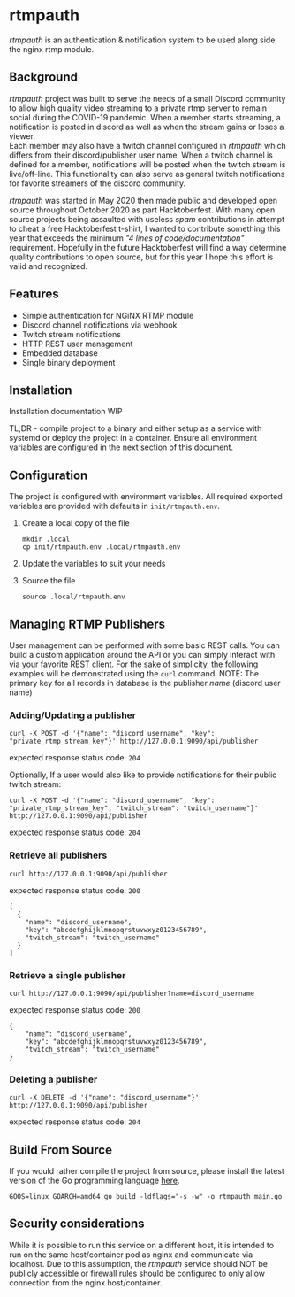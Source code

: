 rtmpauth
========
_rtmpauth_ is an authentication & notification system to be used along side the nginx rtmp module.

## Background
_rtmpauth_ project was built to serve the needs of a small Discord community to allow high quality video streaming to a private rtmp server to remain social during the COVID-19 pandemic. When a member starts streaming, a notification is posted in discord as well as when the stream gains or loses a viewer.  
Each member may also have a twitch channel configured in _rtmpauth_ which differs from their discord/publisher user name. When a twitch channel is defined for a member, notifications will be posted when the twitch stream is live/off-line. This functionality can also serve as general twitch notifications for favorite streamers of the discord community.

_rtmpauth_ was started in May 2020 then made public and developed open source throughout October 2020 as part Hacktoberfest. With many open source projects being assaulted with useless _spam_ contributions in attempt to cheat a free Hacktoberfest t-shirt, I wanted to contribute something this year that exceeds the minimum _"4 lines of code/documentation"_ requirement. Hopefully in the future Hacktoberfest will find a way determine quality contributions to open source, but for this year I hope this effort is valid and recognized.

## Features
- Simple authentication for NGiNX RTMP module
- Discord channel notifications via webhook
- Twitch stream notifications
- HTTP REST user management
- Embedded database
- Single binary deployment

## Installation
Installation documentation WIP

TL;DR - compile project to a binary and either setup as a service with systemd or deploy the project in a container. Ensure all environment variables are configured in the next section of this document.

## Configuration
The project is configured with environment variables. All required exported variables are provided with defaults in `init/rtmpauth.env`.

1. Create a local copy of the file
    ```
    mkdir .local
    cp init/rtmpauth.env .local/rtmpauth.env
    ```
2. Update the variables to suit your needs

3. Source the file
    ```
    source .local/rtmpauth.env
    ```

## Managing RTMP Publishers
User management can be performed with some basic REST calls. You can build a custom application around the API or you can simply interact with via your favorite REST client. For the sake of simplicity, the following examples will be demonstrated using the `curl` command.
NOTE: The primary key for all records in database is the publisher _name_ (discord user name)

### Adding/Updating a publisher
```
curl -X POST -d '{"name": "discord_username", "key": "private_rtmp_stream_key"}' http://127.0.0.1:9090/api/publisher
```
expected response status code: `204`

Optionally, If a user would also like to provide notifications for their public twitch stream:
```
curl -X POST -d '{"name": "discord_username", "key": "private_rtmp_stream_key", "twitch_stream": "twitch_username"}' http://127.0.0.1:9090/api/publisher
```
expected response status code: `204`

### Retrieve all publishers
```
curl http://127.0.0.1:9090/api/publisher
```

expected response status code: `200`
```
[
  {
    "name": "discord_username",
    "key": "abcdefghijklmnopqrstuvwxyz0123456789",
    "twitch_stream": "twitch_username"
  }
]
```

### Retrieve a single publisher
```
curl http://127.0.0.1:9090/api/publisher?name=discord_username
```

expected response status code: `200`
```
{
    "name": "discord_username",
    "key": "abcdefghijklmnopqrstuvwxyz0123456789",
    "twitch_stream": "twitch_username"
}
```

### Deleting a publisher
```
curl -X DELETE -d '{"name": "discord_username"}' http://127.0.0.1:9090/api/publisher
```

expected response status code: `204`

## Build From Source
If you would rather compile the project from source, please install the latest version of the Go programming language  [here](https://golang.org/dl/).
```
GOOS=linux GOARCH=amd64 go build -ldflags="-s -w" -o rtmpauth main.go
```

## Security considerations
While it is possible to run this service on a different host, it is intended to run on the same host/container pod as nginx and communicate via localhost. Due to this assumption, the _rtmpauth_ service should NOT be publicly accessible or firewall rules should be configured to only allow connection from the nginx host/container.
